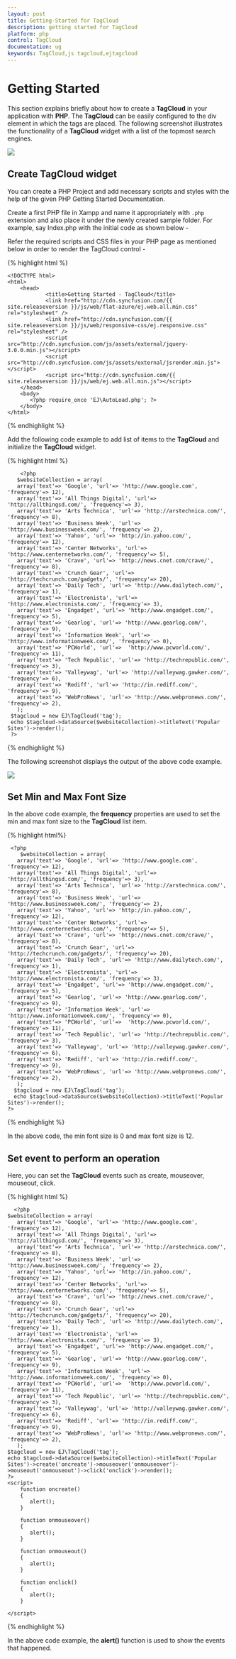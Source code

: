 ```yaml
---
layout: post
title: Getting-Started for TagCloud
description: getting started for TagCloud
platform: php
control: TagCloud
documentation: ug
keywords: TagCloud,js tagcloud,ejtagcloud
---
```


# Getting Started

This section explains briefly about how to create a **TagCloud** in your application with **PHP**. The **TagCloud** can be easily configured to the div element in which the tags are placed. The following screenshot illustrates the functionality of a **TagCloud** widget with a list of the topmost search engines. 

![](Getting-Started_images/Getting-Started1.jpg)

## Create TagCloud widget

You can create a PHP Project and add necessary scripts and styles with the help of the given PHP Getting Started Documentation.

Create a first PHP file in Xampp and name it appropriately with `.php` extension and also place it under the newly created sample folder. For example, say Index.php with the initial code as shown below -

Refer the required scripts and CSS files in your PHP page as mentioned below in order to render the TagCloud control - 

{% highlight html %}

    <!DOCTYPE html>
    <html>
        <head>
                <title>Getting Started - TagCloud</title>
                <link href="http://cdn.syncfusion.com/{{ site.releaseversion }}/js/web/flat-azure/ej.web.all.min.css" rel="stylesheet" />
                <link href="http://cdn.syncfusion.com/{{ site.releaseversion }}/js/web/responsive-css/ej.responsive.css" rel="stylesheet" />
                <script src="http://cdn.syncfusion.com/js/assets/external/jquery-3.0.0.min.js"></script>
                <script src="http://cdn.syncfusion.com/js/assets/external/jsrender.min.js"></script>
                <script src="http://cdn.syncfusion.com/{{ site.releaseversion }}/js/web/ej.web.all.min.js"></script>
        </head>
        <body>
           <?php require_once 'EJ\AutoLoad.php'; ?>
        </body>
    </html>

{% endhighlight %}

Add the following code example to add list of items to the **TagCloud** and initialize the **TagCloud** widget.

{% highlight html %}

        <?php
       $websiteCollection = array(
       array('text'=> 'Google', 'url'=> 'http://www.google.com', 'frequency'=> 12),
       array('text'=> 'All Things Digital', 'url'=> 'http://allthingsd.com/', 'frequency'=> 3),
       array('text'=> 'Arts Technica', 'url'=> 'http://arstechnica.com/', 'frequency'=> 8),
       array('text'=> 'Business Week', 'url'=> 'http://www.businessweek.com/', 'frequency'=> 2),
       array('text'=> 'Yahoo', 'url'=> 'http://in.yahoo.com/', 'frequency'=> 12),
       array('text'=> 'Center Networks', 'url'=> 'http://www.centernetworks.com/', 'frequency'=> 5),
       array('text'=> 'Crave', 'url'=> 'http://news.cnet.com/crave/', 'frequency'=> 8),
       array('text'=> 'Crunch Gear', 'url'=> 'http://techcrunch.com/gadgets/', 'frequency'=> 20),
       array('text'=> 'Daily Tech', 'url'=> 'http://www.dailytech.com/', 'frequency'=> 1),
       array('text'=> 'Electronista', 'url'=> 'http://www.electronista.com/', 'frequency'=> 3),
       array('text'=> 'Engadget', 'url'=> 'http://www.engadget.com/', 'frequency'=> 5),
       array('text'=> 'Gearlog', 'url'=> 'http://www.gearlog.com/', 'frequency'=> 9),
       array('text'=> 'Information Week', 'url'=> 'http://www.informationweek.com/', 'frequency'=> 0),
       array('text'=> 'PCWorld', 'url'=>  'http://www.pcworld.com/', 'frequency'=> 11),
       array('text'=> 'Tech Republic', 'url'=> 'http://techrepublic.com/', 'frequency'=> 3),
       array('text'=> 'Valleywag', 'url'=> 'http://valleywag.gawker.com/', 'frequency'=> 6),
       array('text'=> 'Rediff', 'url'=> 'http://in.rediff.com/', 'frequency'=> 9),
       array('text'=> 'WebProNews', 'url'=> 'http://www.webpronews.com/', 'frequency'=> 2),
       );
     $tagcloud = new EJ\TagCloud('tag');
     echo $tagcloud->dataSource($websiteCollection)->titleText('Popular Sites')->render();
     ?>

{% endhighlight %}

The following screenshot displays the output of the above code example.

![](Getting-Started_images/Getting-Started1.jpg) 

## Set Min and Max Font Size

In the above code example, the **frequency** properties are used to set the min and max font size to the **TagCloud** list item.

{% highlight html%}
   
     <?php
        $websiteCollection = array(
       array('text'=> 'Google', 'url'=> 'http://www.google.com', 'frequency'=> 12),
       array('text'=> 'All Things Digital', 'url'=> 'http://allthingsd.com/', 'frequency'=> 3),
       array('text'=> 'Arts Technica', 'url'=> 'http://arstechnica.com/', 'frequency'=> 8),
       array('text'=> 'Business Week', 'url'=> 'http://www.businessweek.com/', 'frequency'=> 2),
       array('text'=> 'Yahoo', 'url'=> 'http://in.yahoo.com/', 'frequency'=> 12),
       array('text'=> 'Center Networks', 'url'=> 'http://www.centernetworks.com/', 'frequency'=> 5),
       array('text'=> 'Crave', 'url'=> 'http://news.cnet.com/crave/', 'frequency'=> 8),
       array('text'=> 'Crunch Gear', 'url'=> 'http://techcrunch.com/gadgets/', 'frequency'=> 20),
       array('text'=> 'Daily Tech', 'url'=> 'http://www.dailytech.com/', 'frequency'=> 1),
       array('text'=> 'Electronista', 'url'=> 'http://www.electronista.com/', 'frequency'=> 3),
       array('text'=> 'Engadget', 'url'=> 'http://www.engadget.com/', 'frequency'=> 5),
       array('text'=> 'Gearlog', 'url'=> 'http://www.gearlog.com/', 'frequency'=> 9),
       array('text'=> 'Information Week', 'url'=> 'http://www.informationweek.com/', 'frequency'=> 0),
       array('text'=> 'PCWorld', 'url'=>  'http://www.pcworld.com/', 'frequency'=> 11),
       array('text'=> 'Tech Republic', 'url'=> 'http://techrepublic.com/', 'frequency'=> 3),
       array('text'=> 'Valleywag', 'url'=> 'http://valleywag.gawker.com/', 'frequency'=> 6),
       array('text'=> 'Rediff', 'url'=> 'http://in.rediff.com/', 'frequency'=> 9),
       array('text'=> 'WebProNews', 'url'=> 'http://www.webpronews.com/', 'frequency'=> 2),
       );
      $tagcloud = new EJ\TagCloud('tag');
      echo $tagcloud->dataSource($websiteCollection)->titleText('Popular Sites')->render();
    ?>

{% endhighlight %}

In the above code, the min font size is 0 and max font size is 12.

## Set event to perform an operation

Here, you can set the **TagCloud** events such as create, mouseover, mouseout, click.


{% highlight html %}

      <?php
    $websiteCollection = array(
       array('text'=> 'Google', 'url'=> 'http://www.google.com', 'frequency'=> 12),
       array('text'=> 'All Things Digital', 'url'=> 'http://allthingsd.com/', 'frequency'=> 3),
       array('text'=> 'Arts Technica', 'url'=> 'http://arstechnica.com/', 'frequency'=> 8),
       array('text'=> 'Business Week', 'url'=> 'http://www.businessweek.com/', 'frequency'=> 2),
       array('text'=> 'Yahoo', 'url'=> 'http://in.yahoo.com/', 'frequency'=> 12),
       array('text'=> 'Center Networks', 'url'=> 'http://www.centernetworks.com/', 'frequency'=> 5),
       array('text'=> 'Crave', 'url'=> 'http://news.cnet.com/crave/', 'frequency'=> 8),
       array('text'=> 'Crunch Gear', 'url'=> 'http://techcrunch.com/gadgets/', 'frequency'=> 20),
       array('text'=> 'Daily Tech', 'url'=> 'http://www.dailytech.com/', 'frequency'=> 1),
       array('text'=> 'Electronista', 'url'=> 'http://www.electronista.com/', 'frequency'=> 3),
       array('text'=> 'Engadget', 'url'=> 'http://www.engadget.com/', 'frequency'=> 5),
       array('text'=> 'Gearlog', 'url'=> 'http://www.gearlog.com/', 'frequency'=> 9),
       array('text'=> 'Information Week', 'url'=> 'http://www.informationweek.com/', 'frequency'=> 0),
       array('text'=> 'PCWorld', 'url'=>  'http://www.pcworld.com/', 'frequency'=> 11),
       array('text'=> 'Tech Republic', 'url'=> 'http://techrepublic.com/', 'frequency'=> 3),
       array('text'=> 'Valleywag', 'url'=> 'http://valleywag.gawker.com/', 'frequency'=> 6),
       array('text'=> 'Rediff', 'url'=> 'http://in.rediff.com/', 'frequency'=> 9),
       array('text'=> 'WebProNews', 'url'=> 'http://www.webpronews.com/', 'frequency'=> 2),
       );
    $tagcloud = new EJ\TagCloud('tag');
    echo $tagcloud->dataSource($websiteCollection)->titleText('Popular Sites')->create('oncreate')->mouseover('onmouseover')->mouseout('onmouseout')->click('onclick')->render();
    ?>
	<script>
	    function oncreate()
		{
		   alert();
		}
		
		function onmouseover()
		{
		   alert();
		}
		
		function onmouseout()
		{
		   alert();
		}
		
		function onclick()
		{
		   alert();
		}
		
	</script>

{% endhighlight %}

In the above code example, the **alert()** function is used  to show the events that happened.

